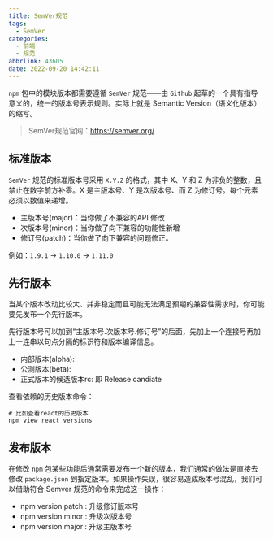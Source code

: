 ```yaml
---
title: SemVer规范
tags:
  - SemVer
categories:
  - 前端
  - 规范
abbrlink: 43605
date: 2022-09-20 14:42:11
---
```


`npm` 包中的模块版本都需要遵循 `SemVer` 规范——由 `Github` 起草的一个具有指导意义的，统一的版本号表示规则。实际上就是 Semantic Version（语义化版本）的缩写。

> SemVer规范官网：https://semver.org/

<!-- more -->

## 标准版本

`SemVer` 规范的标准版本号采用 `X.Y.Z` 的格式，其中 X、Y 和 Z 为非负的整数，且禁止在数字前方补零。X 是主版本号、Y 是次版本号、而 Z 为修订号。每个元素必须以数值来递增。

- 主版本号(major)：当你做了不兼容的API 修改
- 次版本号(minor)：当你做了向下兼容的功能性新增
- 修订号(patch)：当你做了向下兼容的问题修正。

例如：`1.9.1` -> `1.10.0` -> `1.11.0`


## 先行版本

当某个版本改动比较大、并非稳定而且可能无法满足预期的兼容性需求时，你可能要先发布一个先行版本。

先行版本号可以加到“主版本号.次版本号.修订号”的后面，先加上一个连接号再加上一连串以句点分隔的标识符和版本编译信息。

- 内部版本(alpha):
- 公测版本(beta):
- 正式版本的候选版本rc: 即 Release candiate

查看依赖的历史版本命令：

```shell
# 比如查看react的历史版本
npm view react versions
```

## 发布版本

在修改 `npm` 包某些功能后通常需要发布一个新的版本，我们通常的做法是直接去修改 `package.json` 到指定版本。如果操作失误，很容易造成版本号混乱，我们可以借助符合 Semver 规范的命令来完成这一操作：

- npm version patch : 升级修订版本号
- npm version minor : 升级次版本号
- npm version major : 升级主版本号
